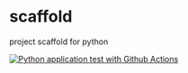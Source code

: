 # scaffold
project scaffold for python

[![Python application test with Github Actions](https://github.com/mjtv128/scaffold/actions/workflows/main.yml/badge.svg)](https://github.com/mjtv128/scaffold/actions/workflows/main.yml)
